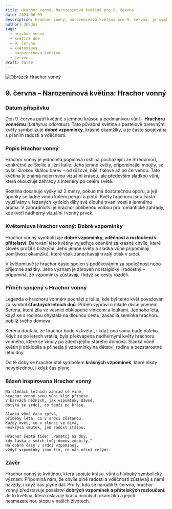 ```yaml
---
title: Hrachor vonný, Narozeninová květina pro 9. června
date: 2024-06-09
description: Hrachor vonný, narozeninová květina pro 9. června, je symbolem Dobré vzpomínky. Objevte její jedinečný význam, fascinující příběhy a poezii, která oslavuje její krásu.
author: 365dní
tags:
  - hrachor vonný
  - květina dne
  - 9. června
  - květomluva
  - narozeninová květina
  - červen
draft: false
---
```


![Obrázek Hrachor vonný](https://cdn.pixabay.com/photo/2018/09/20/17/19/sweetpea-flower-3691372_960_720.jpg#center)


## 9. června – Narozeninová květina: Hrachor vonný

### Datum příspěvku

Den 9. června patří květině s jemnou krásou a podmanivou vůní – **Hrachoru vonnému** (_Lathyrus odoratus_). Tato půvabná květina s pastelově barevnými květy symbolizuje **dobré vzpomínky**, krásné okamžiky, a je často spojována s přáním radosti a vděčnosti.

### Popis Hrachor vonný

Hrachor vonný je jednoletá popínavá rostlina pocházející ze Středomoří, konkrétně ze Sicílie a jižní Itálie. Jeho jemné květy, připomínající motýly, se pyšní širokou škálou barev – od růžové, bílé, fialové až po červenou. Tato květina je známá nejen svou vizuální krásou, ale především sladkou vůní, která okouzluje zahrady a interiéry po celém světě.

Rostlina dosahuje výšky až 2 metry, pokud má dostatečnou oporu, a její úponky se ladně vinou kolem pergol a plotů. Květy hrachoru jsou často využívány v řezaných kyticích díky své dlouhé trvanlivosti a jemnému aroma. V zahradnictví je hrachor oblíbenou volbou pro romantické zahrady, kde tvoří nádherný vizuální i vonný prvek.

### Květomluva Hrachor vonný: Dobré vzpomínky

Hrachor vonný symbolizuje **dobré vzpomínky, vděčnost a rozloučení v přátelství**. Darování této květiny vyjadřuje ocenění za krásné chvíle, které člověk prožil s blízkými. Jeho jemné květy a sladká vůně připomínají pomíjivost okamžiků, které však zanechávají trvalý otisk v srdci.

V květomluvě je hrachor často spojen s poděkováním za společnost nebo příjemné zážitky. Jeho význam je zároveň nostalgický i radostný – připomíná, že vzpomínky zůstávají, i když se cesty rozdělí.

### Příběh spojený s Hrachor vonný

Legenda o hrachoru vonném pochází z Itálie, kde byl tento květ považován za symbol **šťastných letních dnů**. Příběh vypráví o mladé dívce jménem Serena, která žila ve vesnici obklopené vinicemi a loukami. Jednoho léta, když se s rodinou chystala na dlouhou cestu, zasadila semínka hrachoru poblíž svého domova.

Serena doufala, že hrachor bude vzkvétat, i když ona sama bude daleko. Když se po letech vrátila, byla překvapena nádhernými květy hrachoru vonného, které se vinuly po zdech jejího starého domova. Sladká vůně květin ji obklopila a přinesla jí vzpomínky na dětství, rodinu a bezstarostné letní dny.

Od té doby se hrachor stal symbolem **krásných vzpomínek**, které nikdy nevyblednou, i když čas plyne.

### Báseň inspirovaná Hrachor vonný

```
Na stěnách letních zahrad se vine,  
hrachor vonný svou vůní klid přinese.  
V barvách něžných, jak vzpomínky dávné,  
dotýká se srdcí, co touží po kráse.  

Sladká vůně času zpívá,  
příběhy léta, co v srdci zůstanou.  
Každý květ, co v slunci se dívá,  
neskrývá smutek, jen radost stálou.  

Hrachor šeptá tiše: „Pamatuj na dny,  
kdy láska a smích tvůj domov zdobily.“  
Na dobré časy v srdci vzpomínej,  
vždyť vzpomínky jsou tím, co nás učiní celými.  
```

### Závěr

Hrachor vonný je květinou, která spojuje krásu, vůni a hluboký symbolický význam. Připomíná nám, že chvíle plné radosti a vděčnosti zůstávají s námi navždy, i když čas plyne dál. Pro ty, kdo se narodili 9. června, hrachor vonný představuje poselství **dobrých vzpomínek a přátelských rozloučení**. Je to květina, která oslavuje krásu minulých okamžiků a jejich nesmazatelnou stopu v našich životech.